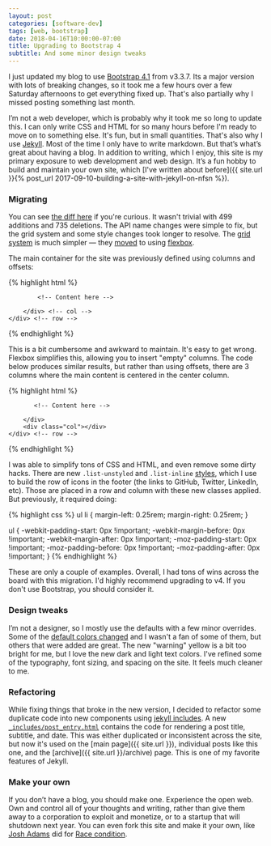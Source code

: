 ```yaml
---
layout: post
categories: [software-dev]
tags: [web, bootstrap]
date: 2018-04-16T10:00:00-07:00
title: Upgrading to Bootstrap 4
subtitle: And some minor design tweaks
---
```


I just updated my blog to use [Bootstrap 4.1](https://blog.getbootstrap.com/2018/04/09/bootstrap-4-1/) from v3.3.7. Its a major version with lots of breaking changes, so it took me a few hours over a few Saturday afternoons to get everything fixed up. That's also partially why I missed posting something last month.

<!--excerpt-->

I’m not a web developer, which is probably why it took me so long to update this. I can only write CSS and HTML for so many hours before I'm ready to move on to something else. It's fun, but in small quantities. That's also why I use [Jekyll](https://jekyllrb.com). Most of the time I only have to write markdown. But that’s what’s great about having a blog. In addition to writing, which I enjoy, this site is my primary exposure to web development and web design. It’s a fun hobby to build and maintain your own site, which [I've written about before]({{ site.url }}{% post_url 2017-09-10-building-a-site-with-jekyll-on-nfsn %}).

### Migrating

You can see [the diff here](https://github.com/jessesquires/jessesquires.com/pull/75/files) if you're curious. It wasn't  trivial with 499 additions and 735 deletions. The API name changes were simple to fix, but the grid system and some style changes took longer to resolve. The [grid system](https://getbootstrap.com/docs/4.1/layout/grid/) is much simpler &mdash; they [moved](https://getbootstrap.com/docs/4.1/migration/#grid-system) to using [flexbox](https://developer.mozilla.org/en-US/docs/Web/CSS/CSS_Flexible_Box_Layout/Basic_Concepts_of_Flexbox).

The main container for the site was previously defined using columns and offsets:

{% highlight html %}
<div class="container container-fluid">
    <div class="row">
        <div class="col-sm-12 col-sm-offset-0 col-md-10 col-md-offset-1 col-lg-10 col-lg-offset-1">

            <!-- Content here -->

        </div> <!-- col -->
    </div> <!-- row -->
</div> <!-- container -->
{% endhighlight %}

This is a bit cumbersome and awkward to maintain. It's easy to get wrong. Flexbox simplifies this, allowing you to insert "empty" columns. The code below produces similar results, but rather than using offsets, there are 3 columns where the main content is centered in the center column.

{% highlight html %}
<div class="container">
    <div class="row justify-content-md-center">
        <div class="col"></div>
        <div class="col-12 col-md-8">

           <!-- Content here -->

        </div>
        <div class="col"></div>
    </div> <!-- row -->
</div> <!-- container -->
{% endhighlight %}

I was able to simplify tons of CSS and HTML, and even remove some dirty hacks. There are new `.list-unstyled` and `.list-inline` [styles](https://getbootstrap.com/docs/4.0/content/typography/#lists), which I use to build the row of icons in the footer (the links to GitHub, Twitter, LinkedIn, etc). Those are placed in a row and column with these new classes applied. But previously, it required doing:

{% highlight css %}
ul li {
    margin-left: 0.25rem;
    margin-right: 0.25rem;
}

ul {
    -webkit-padding-start: 0px !important;
    -webkit-margin-before: 0px !important;
    -webkit-margin-after: 0px !important;
    -moz-padding-start: 0px !important;
    -moz-padding-before: 0px !important;
    -moz-padding-after: 0px !important;
}
{% endhighlight %}

These are only a couple of examples. Overall, I had tons of wins across the board with this migration. I'd highly recommend upgrading to v4. If you don't use Bootstrap, you should consider it.

### Design tweaks

I’m not a designer, so I mostly use the defaults with a few minor overrides. Some of the [default colors changed](https://getbootstrap.com/docs/4.1/utilities/colors/) and I wasn't a fan of some of them, but others that were added are great. The new "warning" yellow is a bit too bright for me, but I love the new dark and light text colors. I've refined some of the typography, font sizing, and spacing on the site. It feels much cleaner to me.

### Refactoring

While fixing things that broke in the new version, I decided to refactor some duplicate code into new components using [jekyll includes](https://jekyllrb.com/docs/templates/#includes). A new [`_includes/post_entry.html`](https://github.com/jessesquires/jessesquires.com/blob/master/_includes/post_entry.html) contains the code for rendering a post title, subtitle, and date. This was either duplicated or inconsistent across the site, but now it's used on the [main page]({{ site.url }}), individual posts like this one, and the [archive]({{ site.url }}/archive) page. This is one of my favorite features of Jekyll.

### Make your own

If you don’t have a blog, you should make one. Experience the open web. Own and control all of your thoughts and writing, rather than give them away to a corporation to exploit and monetize, or to a startup that will shutdown next year. You can even fork this site and make it your own, like [Josh Adams](https://twitter.com/vermont42/status/983135699493830656) did for [Race condition](http://racecondition.software/blog/programmatic-layout/).
